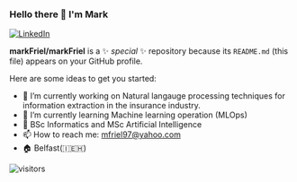 
### Hello there 👋 I'm Mark

<p> <a href="https://www.linkedin.com/in/mark-friel-41039a142/" target="_blank"><img alt="LinkedIn" src="https://img.shields.io/badge/linkedin-%230077B5.svg?&style=for-the-badge&logo=linkedin&logoColor=white" /></a>  
</p>


**markFriel/markFriel** is a ✨ _special_ ✨ repository because its `README.md` (this file) appears on your GitHub profile.

Here are some ideas to get you started:

- 🔭 I’m currently working on Natural langauge processing techniques for information extraction in the insurance industry.
- 🌱 I’m currently learning Machine learning operation (MLOps)
- 📜 BSc Informatics and MSc Artificial Intelligence
- 📫 How to reach me: mfriel97@yahoo.com
- 🏠 Belfast(🇮🇪🇭)


![visitors](https://visitor-badge.glitch.me/badge?page_id=markFriel.count_visitors)
